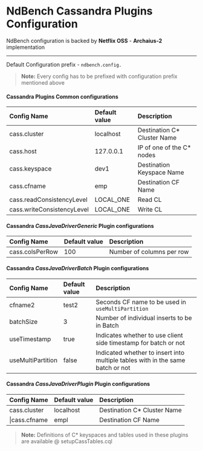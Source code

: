 NdBench Cassandra Plugins Configuration
===================

NdBench configuration is backed by **Netflix OSS** - **Archaius-2** implementation

----------


Default Configuration prefix - `ndbench.config.`



> **Note:**
Every config has to be prefixed with configuration prefix mentioned above


#### Cassandra Plugins Common configurations
| Config Name     | Default value | Description   |
| :------- | :---- | :--- |
|cass.cluster| 	localhost | Destination C* Cluster Name |
|cass.host| 127.0.0.1 | IP of one of the C* nodes
|cass.keyspace| 	dev1 | Destination Keyspace Name|
|cass.cfname| 	emp | Destination CF Name|
|cass.readConsistencyLevel| 	LOCAL_ONE | Read CL|
|cass.writeConsistencyLevel| 	LOCAL_ONE | Write CL|

#### Cassandra *CassJavaDriverGeneric* Plugin configurations
| Config Name     | Default value | Description   |
| :------- | :---- | :--- |
|cass.colsPerRow| 	100 | Number of columns per row|

#### Cassandra *CassJavaDriverBatch* Plugin configurations

| Config Name     | Default value | Description   |
| :------- | :---- | :--- |
|cfname2| test2| Seconds CF name to be used in `useMultiPartition` |
|batchSize| 3| Number of individual inserts to be in Batch|
|useTimestamp| true| Indicates whether to use client side timestamp for batch or not |
|useMultiPartition| false| Indicated whether to insert into multiple tables with in the same batch or not|


#### Cassandra *CassJavaDriverPlugin* Plugin configurations
| Config Name     | Default value | Description   |
| :------- | :---- | :--- |
|cass.cluster| 	localhost | Destination C* Cluster Name |
\|cass.cfname| 	empl | Destination CF Name|

> **Note:**
Definitions of C* keyspaces and tables used in these plugins are available @ setupCassTables.cql